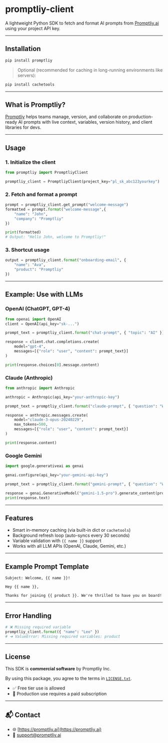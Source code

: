 # promptliy-client

A lightweight Python SDK to fetch and format AI prompts from [Promptliy.ai](https://promptliy.ai) using your project API key.

---

## Installation

```bash
pip install promptliy
```

> Optional (recommended for caching in long-running environments like servers):
```bash
pip install cachetools
```

---

## What is Promptliy?

[Promptliy](https://promptliy.ai) helps teams manage, version, and collaborate on production-ready AI prompts with live context, variables, version history, and client libraries for devs.

---

## Usage

### 1. Initialize the client

```python
from promptliy import PromptliyClient

promptliy_client = PromptliyClient(project_key="pl_sk_abc123yourkey")
```

### 2. Fetch and format a prompt

```python
prompt = promptliy_client.get_prompt("welcome-message")
formatted = prompt.format("welcome-message",{
    "name": "John",
    "company": "Promptliy"
})

print(formatted)
# Output: "Hello John, welcome to Promptliy!"
```

### 3. Shortcut usage

```python
output = promptliy_client.format("onboarding-email", {
    "name": "Ava",
    "product": "Promptliy"
})
```

---

## Example: Use with LLMs

### OpenAI (ChatGPT, GPT-4)

```python
from openai import OpenAI
client = OpenAI(api_key="sk-...")

prompt_text = promptliy_client.format("chat-prompt", { "topic": "AI" })

response = client.chat.completions.create(
    model="gpt-4",
    messages=[{"role": "user", "content": prompt_text}]
)

print(response.choices[0].message.content)
```

### Claude (Anthropic)

```python
from anthropic import Anthropic

anthropic = Anthropic(api_key="your-anthropic-key")

prompt_text = promptliy_client.format("claude-prompt", { "question": "What is PromptOps?" })

response = anthropic.messages.create(
    model="claude-3-opus-20240229",
    max_tokens=500,
    messages=[{"role": "user", "content": prompt_text}]
)

print(response.content)
```

### Google Gemini

```python
import google.generativeai as genai

genai.configure(api_key="your-gemini-api-key")

prompt_text = promptliy_client.format("gemini-prompt", { "question": "What is PromptOps?" })

response = genai.GenerativeModel("gemini-1.5-pro").generate_content(prompt_text)
print(response.text)
```

---

## Features

- Smart in-memory caching (via built-in dict or `cachetools`)
- Background refresh loop (auto-syncs every 30 seconds)
- Variable validation with `{{ name }}` support
- Works with all LLM APIs (OpenAI, Claude, Gemini, etc.)

---

## Example Prompt Template

```text
Subject: Welcome, {{ name }}!

Hey {{ name }},

Thanks for joining {{ product }}. We're thrilled to have you on board!
```

---

## Error Handling

```python
# ❌ Missing required variable
promptliy_client.format({ "name": "Leo" })
# ➜ ValueError: Missing required variables: product
```

---

## License

This SDK is **commercial software** by Promptliy Inc.

By using this package, you agree to the terms in [`LICENSE.txt`](./LICENSE.txt).

- ✅ Free tier use is allowed
- 🚫 Production use requires a paid subscription

---

## 📬 Contact

- 🌐 [https://promptliy.ai](https://promptliy.ai)
- 📧 support@promptliy.ai
